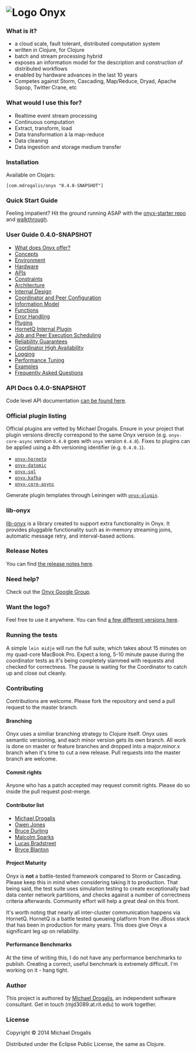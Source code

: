 # ![Logo](http://i.imgur.com/zdlOSZD.png?1) Onyx

### What is it?

- a cloud scale, fault tolerant, distributed computation system
- written in Clojure, for Clojure
- batch and stream processing hybrid
- exposes an information model for the description and construction of distributed workflows
- enabled by hardware advances in the last 10 years
- Competes against Storm, Cascading, Map/Reduce, Dryad, Apache Sqoop, Twitter Crane, etc

### What would I use this for?

- Realtime event stream processing
- Continuous computation 
- Extract, transform, load
- Data transformation à la map-reduce
- Data cleaning
- Data ingestion and storage medium transfer

### Installation

Available on Clojars:

```
[com.mdrogalis/onyx "0.4.0-SNAPSHOT"]
```

### Quick Start Guide

Feeling impatient? Hit the ground running ASAP with the [onyx-starter repo](https://github.com/MichaelDrogalis/onyx-starter) and [walkthrough](https://gist.github.com/MichaelDrogalis/bc620a7617396704125b).

### User Guide 0.4.0-SNAPSHOT
- [What does Onyx offer?](doc/user-guide/what-does-it-offer.md)
- [Concepts](doc/user-guide/concepts.md)
- [Environment](doc/user-guide/environment.md)
- [Hardware](doc/user-guide/hardware.md)
- [APIs](doc/user-guide/apis.md)
- [Constraints](doc/user-guide/constraints.md)
- [Architecture](doc/user-guide/architecture.md)
- [Internal Design](doc/user-guide/internal-design.md)
- [Coordinator and Peer Configuration](doc/user-guide/coord-peer-config.md)
- [Information Model](doc/user-guide/information-model.md)
- [Functions](doc/user-guide/functions.md)
- [Error Handling](doc/user-guide/error-handling.md)
- [Plugins](doc/user-guide/plugins.md)
- [HornetQ Internal Plugin](doc/user-guide/hornetq-plugin.md)
- [Job and Peer Execution Scheduling](doc/user-guide/scheduling.md)
- [Reliability Guarantees](doc/user-guide/reliability-guarantees.md)
- [Coordinator High Availability](doc/user-guide/coordinator-ha.md)
- [Logging](doc/user-guide/logging.md)
- [Performance Tuning](doc/user-guide/performance-tuning.md)
- [Examples](doc/user-guide/examples.md)
- [Frequently Asked Questions](doc/user-guide/faq.md)

### API Docs 0.4.0-SNAPSHOT

Code level API documentation [can be found here](http://michaeldrogalis.github.io/onyx/).

### Official plugin listing

Official plugins are vetted by Michael Drogalis. Ensure in your project that plugin versions directly correspond to the same Onyx version (e.g. `onyx-core-async` version `0.4.0` goes with `onyx` version `0.4.0`). Fixes to plugins can be applied using a 4th versioning identifier (e.g. `0.4.0.1`).

- [`onyx-hornetq`](doc/user-guide/hornetq-plugin.md)
- [`onyx-datomic`](https://github.com/MichaelDrogalis/onyx-datomic)
- [`onyx-sql`](https://github.com/MichaelDrogalis/onyx-sql)
- [`onyx-kafka`](https://github.com/MichaelDrogalis/onyx-kafka)
- [`onyx-core-async`](https://github.com/MichaelDrogalis/onyx-core-async)

Generate plugin templates through Leiningen with [`onyx-plugin`](https://github.com/MichaelDrogalis/onyx-plugin).

### lib-onyx

[lib-onyx](https://github.com/MichaelDrogalis/lib-onyx) is a library created to support extra functionality in Onyx. It provides pluggable functionality such as in-memory streaming joins, automatic message retry, and interval-based actions.

### Release Notes

You can find [the release notes here](doc/release-notes/0.4.0.md).

### Need help?

Check out the [Onyx Google Group](https://groups.google.com/forum/#!forum/onyx-user).

### Want the logo?

Feel free to use it anywhere. You can find [a few different versions here](https://github.com/MichaelDrogalis/onyx/tree/0.4.x/resources/logo).

### Running the tests

A simple `lein midje` will run the full suite, which takes about 15 minutes on my quad-core MacBook Pro. Expect a long, 5-10 minute pause during the coordinator tests as it's being completely slammed with requests and checked for correctness. The pause is waiting for the Coordinator to catch up and close out cleanly.

### Contributing

Contributions are welcome. Please fork the repository and send a pull request to the master branch.

#### Branching

Onyx uses a similiar branching strategy to Clojure itself. Onyx uses semantic versioning, and each minor version gets its own branch. All work is done on master or feature branches and dropped into a major.minor.x branch when it's time to cut a new release. Pull requests into the master branch are welcome.

#### Commit rights

Anyone who has a patch accepted may request commit rights. Please do so inside the pull request post-merge.

#### Contributor list

- [Michael Drogalis](https://github.com/MichaelDrogalis)
- [Owen Jones](https://github.com/owengalenjones)
- [Bruce Durling](https://github.com/otfrom)
- [Malcolm Sparks](https://github.com/malcolmsparks)
- [Lucas Bradstreet](https://github.com/lbradstreet)
- [Bryce Blanton](https://github.com/bblanton)

#### Project Maturity

Onyx is **not** a battle-tested framework compared to Storm or Cascading. Please keep this in mind when considering taking it to production. That being said, the test suite uses simulation testing to create exceptionally bad data center network partitions, and checks against a number of correctness criteria afterwards. Community effort will help a great deal on this front.

It's worth noting that nearly all inter-cluster communication happens via HornetQ. HornetQ *is* a battle tested queueing platform from the JBoss stack that has been in production for many years. This does give Onyx a significant leg up on reliability.

#### Performance Benchmarks

At the time of writing this, I do not have any performance benchmarks to publish. Creating a correct, useful benchmark is extremely difficult. I'm working on it - hang tight.

### Author

This project is authored by [Michael Drogalis](https://twitter.com/MichaelDrogalis), an independent software consultant. Get in touch (mjd3089.at.rit.edu) to work together.

### License

Copyright © 2014 Michael Drogalis

Distributed under the Eclipse Public License, the same as Clojure.
